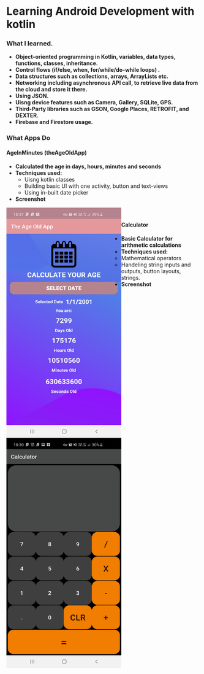 # Learning Android Development with kotlin

### What I learned.
* **Object-oriented programming in Kotlin, variables, data types, functions, classes, inheritance.**
* **Control flows (if/else, when, for/while/do-while loops) .**
* **Data structures such as collections, arrays, ArrayLists etc.**
* **Networking including asynchronous API call, to retrieve live data from the cloud and store it there.**
* **Using JSON.**
* **Uisng device features such as Camera, Gallery, SQLite, GPS.**
* **Third-Party libraries such as GSON, Google Places, RETROFIT, and DEXTER.**
* **Firebase and Firestore usage.**

### What Apps Do

#### AgeInMinutes (theAgeOldApp)
* **Calculated the age in days, hours, minutes and seconds**
* **Techniques used:**
  * Uisng kotlin classes
  * Building basic UI with one activity, button and text-views
  * Using in-built date picker
* **Screenshot**
<img align="left" alt="theageoldapp" width="300px" height="600px" src="/screenshots/theageoldapp.jpg" />

<br />

#### Calculator
* **Basic Calculator for arithmetic calculations**
* **Techniques used:**
  * Mathematical operators
  * Handeling string inputs and outputs, button layouts, strings.
* **Screenshot**
<img align="left" alt="calculator" width="300px" height="600px" src="/screenshots/calculator.jpg" /> 
